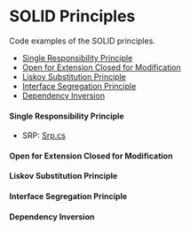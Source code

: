 # SOLID Principles

Code examples of the SOLID principles.

- [Single Responsibility Principle](#single-responsibility-principle)
- [Open for Extension Closed for Modification](#open-for-extension-closed-for-modification)
- [Liskov Substitution Principle](#liskov-substitution-principle)
- [Interface Segregation Principle](#interface-segregation-principle)
- [Dependency Inversion](#dependency-inversion)


#### Single Responsibility Principle

- SRP: [Srp.cs](Solid/Srp.cs)


#### Open for Extension Closed for Modification


#### Liskov Substitution Principle

#### Interface Segregation Principle

#### Dependency Inversion

